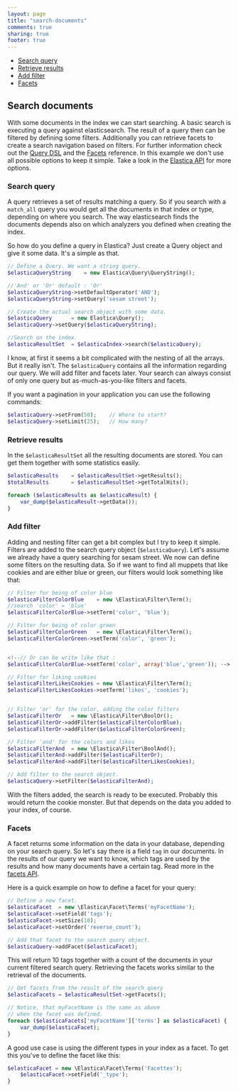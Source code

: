 ```yaml
---
layout: page
title: "search-documents"
comments: true
sharing: true
footer: true
---
```


 * <a href="#section-query">Search query</a>
 * <a href="#section-retrieve">Retrieve results</a>
 *  <a href="#section-filter">Add filter</a>
 * <a href="#section-facets">Facets</a>


<h2 id="section-search">Search documents</h2>

With some documents in the index we can start searching. A basic search is executing a query against elasticsearch. The result of a query then can be filtered by defining some filters. Additionally you can retrieve facets to create a search navigation based on filters. For further information check out the <a href="http://www.elasticsearch.org/guide/reference/query-dsl/">Query DSL</a> and the <a href="http://www.elasticsearch.org/guide/reference/api/search/facets/">Facets</a> reference. In this example we don't use all possible options to keep it simple. Take a look in the <a href="api/index.html">Elastica API</a> for more options.


<h3 id="section-query">Search query</h3>
A query retrieves a set of results matching a query. So if you search with a <code>match_all</code> query you would get all the documents in that index or type, depending on where you search. The way elasticsearch finds the documents depends also on which analyzers you defined when creating the index.

So how do you define a query in Elastica? Just create a Query object and give it some data. It's a simple as that.

			
```php
// Define a Query. We want a string query.
$elasticaQueryString 	= new Elastica\Query\QueryString();

//'And' or 'Or' default : 'Or'
$elasticaQueryString->setDefaultOperator('AND');
$elasticaQueryString->setQuery('sesam street');

// Create the actual search object with some data.
$elasticaQuery 		= new Elastica\Query();
$elasticaQuery->setQuery($elasticaQueryString);

//Search on the index.
$elasticaResultSet 	= $elasticaIndex->search($elasticaQuery);
```

I know, at first it seems a bit complicated with the nesting of all the arrays. But it really isn't. The <code>$elasticaQuery</code> contains all the information regarding our query. We will add filter and facets later. Your search can always consist of only one query but as-much-as-you-like filters and facets.</p>

If you want a pagination in your application you can use the following commands:

```php
$elasticaQuery->setFrom(50);    // Where to start?
$elasticaQuery->setLimit(25);   // How many?
```

<h3 id="section-retrieve">Retrieve results</h3>

In the <code>$elasticaResultSet</code> all the resulting documents are stored. You can get them together with some statistics easily.

```php
$elasticaResults 	= $elasticaResultSet->getResults();
$totalResults 		= $elasticaResultSet->getTotalHits();

foreach ($elasticaResults as $elasticaResult) {
    var_dump($elasticaResult->getData());
}
```

<h3 id="section-filter">Add filter</h3>

Adding and nesting filter can get a bit complex but I try to keep it simple. Filters are added to the search query object (<code>$elasticaQuery</code>). Let's assume we already have a query searching for sesam street. We now can define some filters on the resulting data. So if we want to find all muppets that like cookies and are either blue or green, our filters would look something like that:


```php
// Filter for being of color blue
$elasticaFilterColorBlue	= new \Elastica\Filter\Term();
//search 'color' = 'blue'
$elasticaFilterColorBlue->setTerm('color', 'blue');

// Filter for being of color green
$elasticaFilterColorGreen	= new \Elastica\Filter\Term();
$elasticaFilterColorGreen->setTerm('color', 'green');


<!--// Or can be write like that : 
$elasticaFilterColorBlue->setTerm('color', array('blue','green')); -->

// Filter for liking cookies
$elasticaFilterLikesCookies	= new \Elastica\Filter\Term();
$elasticaFilterLikesCookies->setTerm('likes', 'cookies');


// Filter 'or' for the color, adding the color filters
$elasticaFilterOr 	= new \Elastica\Filter\BoolOr();
$elasticaFilterOr->addFilter($elasticaFilterColorBlue);
$elasticaFilterOr->addFilter($elasticaFilterColorGreen);

// Filter 'and' for the colors and likes
$elasticaFilterAnd 	= new \Elastica\Filter\BoolAnd();
$elasticaFilterAnd->addFilter($elasticaFilterOr);
$elasticaFilterAnd->addFilter($elasticaFilterLikesCookies);

// Add filter to the search object.
$elasticaQuery->setFilter($elasticaFilterAnd);
```

With the filters added, the search is ready to be executed. Probably this would return the cookie monster. But that depends on the data you added to your index, of course.

<h3 id="section-facets">Facets</h3>
<p>
A facet returns some information on the data in your database, depending on your search query. So let's say there is a field <code>tag</code> in our documents. In the results of our query we want to know, which tags are used by the results and how many documents have a certain tag. Read more in the <a href="http://www.elasticsearch.org/guide/reference/api/search/facets/">facets API</a>.
</p>

Here is a quick example on how to define a facet for your query:


```php
// Define a new facet.
$elasticaFacet 	= new \Elastica\Facet\Terms('myFacetName');
$elasticaFacet->setField('tags');
$elasticaFacet->setSize(10);
$elasticaFacet->setOrder('reverse_count');

// Add that facet to the search query object.
$elasticaQuery->addFacet($elasticaFacet);
```

This will return 10 tags together with a count of the documents in your current filtered search query. Retrieving the facets works similar to the retrieval of the documents.


```php
// Get facets from the result of the search query
$elasticaFacets = $elasticaResultSet->getFacets();

// Notice, that myFacetName is the same as above
// when the facet was defined.
foreach ($elasticaFacets['myFacetName']['terms'] as $elasticaFacet) {
    var_dump($elasticaFacet);
}
```

A good use case is using the different types in your index as a facet. To get this you've to define the facet like this:

```php
$elasticaFacet = new \Elastica\Facet\Terms('Facettes');
    $elasticaFacet->setField('_type');
}
```